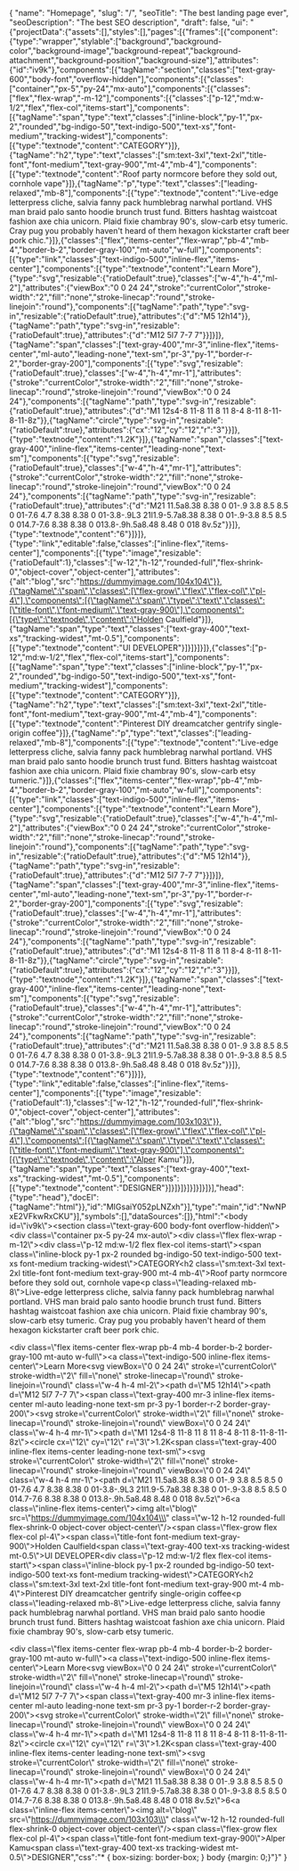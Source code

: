 {
  "name": "Homepage",
  "slug": "/",
  "seoTitle": "The best landing page ever",
  "seoDescription": "The best SEO description",
  "draft": false,
  "ui": "{\"projectData\":{\"assets\":[],\"styles\":[],\"pages\":[{\"frames\":[{\"component\":{\"type\":\"wrapper\",\"stylable\":[\"background\",\"background-color\",\"background-image\",\"background-repeat\",\"background-attachment\",\"background-position\",\"background-size\"],\"attributes\":{\"id\":\"iv9k\"},\"components\":[{\"tagName\":\"section\",\"classes\":[\"text-gray-600\",\"body-font\",\"overflow-hidden\"],\"components\":[{\"classes\":[\"container\",\"px-5\",\"py-24\",\"mx-auto\"],\"components\":[{\"classes\":[\"flex\",\"flex-wrap\",\"-m-12\"],\"components\":[{\"classes\":[\"p-12\",\"md:w-1/2\",\"flex\",\"flex-col\",\"items-start\"],\"components\":[{\"tagName\":\"span\",\"type\":\"text\",\"classes\":[\"inline-block\",\"py-1\",\"px-2\",\"rounded\",\"bg-indigo-50\",\"text-indigo-500\",\"text-xs\",\"font-medium\",\"tracking-widest\"],\"components\":[{\"type\":\"textnode\",\"content\":\"CATEGORY\"}]},{\"tagName\":\"h2\",\"type\":\"text\",\"classes\":[\"sm:text-3xl\",\"text-2xl\",\"title-font\",\"font-medium\",\"text-gray-900\",\"mt-4\",\"mb-4\"],\"components\":[{\"type\":\"textnode\",\"content\":\"Roof party normcore before they sold out, cornhole vape\"}]},{\"tagName\":\"p\",\"type\":\"text\",\"classes\":[\"leading-relaxed\",\"mb-8\"],\"components\":[{\"type\":\"textnode\",\"content\":\"Live-edge letterpress cliche, salvia fanny pack humblebrag narwhal portland. VHS man braid palo santo hoodie brunch trust fund. Bitters hashtag waistcoat fashion axe chia unicorn. Plaid fixie chambray 90's, slow-carb etsy tumeric. Cray pug you probably haven't heard of them hexagon kickstarter craft beer pork chic.\"}]},{\"classes\":[\"flex\",\"items-center\",\"flex-wrap\",\"pb-4\",\"mb-4\",\"border-b-2\",\"border-gray-100\",\"mt-auto\",\"w-full\"],\"components\":[{\"type\":\"link\",\"classes\":[\"text-indigo-500\",\"inline-flex\",\"items-center\"],\"components\":[{\"type\":\"textnode\",\"content\":\"Learn More\"},{\"type\":\"svg\",\"resizable\":{\"ratioDefault\":true},\"classes\":[\"w-4\",\"h-4\",\"ml-2\"],\"attributes\":{\"viewBox\":\"0 0 24 24\",\"stroke\":\"currentColor\",\"stroke-width\":\"2\",\"fill\":\"none\",\"stroke-linecap\":\"round\",\"stroke-linejoin\":\"round\"},\"components\":[{\"tagName\":\"path\",\"type\":\"svg-in\",\"resizable\":{\"ratioDefault\":true},\"attributes\":{\"d\":\"M5 12h14\"}},{\"tagName\":\"path\",\"type\":\"svg-in\",\"resizable\":{\"ratioDefault\":true},\"attributes\":{\"d\":\"M12 5l7 7-7 7\"}}]}]},{\"tagName\":\"span\",\"classes\":[\"text-gray-400\",\"mr-3\",\"inline-flex\",\"items-center\",\"ml-auto\",\"leading-none\",\"text-sm\",\"pr-3\",\"py-1\",\"border-r-2\",\"border-gray-200\"],\"components\":[{\"type\":\"svg\",\"resizable\":{\"ratioDefault\":true},\"classes\":[\"w-4\",\"h-4\",\"mr-1\"],\"attributes\":{\"stroke\":\"currentColor\",\"stroke-width\":\"2\",\"fill\":\"none\",\"stroke-linecap\":\"round\",\"stroke-linejoin\":\"round\",\"viewBox\":\"0 0 24 24\"},\"components\":[{\"tagName\":\"path\",\"type\":\"svg-in\",\"resizable\":{\"ratioDefault\":true},\"attributes\":{\"d\":\"M1 12s4-8 11-8 11 8 11 8-4 8-11 8-11-8-11-8z\"}},{\"tagName\":\"circle\",\"type\":\"svg-in\",\"resizable\":{\"ratioDefault\":true},\"attributes\":{\"cx\":\"12\",\"cy\":\"12\",\"r\":\"3\"}}]},{\"type\":\"textnode\",\"content\":\"1.2K\"}]},{\"tagName\":\"span\",\"classes\":[\"text-gray-400\",\"inline-flex\",\"items-center\",\"leading-none\",\"text-sm\"],\"components\":[{\"type\":\"svg\",\"resizable\":{\"ratioDefault\":true},\"classes\":[\"w-4\",\"h-4\",\"mr-1\"],\"attributes\":{\"stroke\":\"currentColor\",\"stroke-width\":\"2\",\"fill\":\"none\",\"stroke-linecap\":\"round\",\"stroke-linejoin\":\"round\",\"viewBox\":\"0 0 24 24\"},\"components\":[{\"tagName\":\"path\",\"type\":\"svg-in\",\"resizable\":{\"ratioDefault\":true},\"attributes\":{\"d\":\"M21 11.5a8.38 8.38 0 01-.9 3.8 8.5 8.5 0 01-7.6 4.7 8.38 8.38 0 01-3.8-.9L3 21l1.9-5.7a8.38 8.38 0 01-.9-3.8 8.5 8.5 0 014.7-7.6 8.38 8.38 0 013.8-.9h.5a8.48 8.48 0 018 8v.5z\"}}]},{\"type\":\"textnode\",\"content\":\"6\"}]}]},{\"type\":\"link\",\"editable\":false,\"classes\":[\"inline-flex\",\"items-center\"],\"components\":[{\"type\":\"image\",\"resizable\":{\"ratioDefault\":1},\"classes\":[\"w-12\",\"h-12\",\"rounded-full\",\"flex-shrink-0\",\"object-cover\",\"object-center\"],\"attributes\":{\"alt\":\"blog\",\"src\":\"https://dummyimage.com/104x104\"}},{\"tagName\":\"span\",\"classes\":[\"flex-grow\",\"flex\",\"flex-col\",\"pl-4\"],\"components\":[{\"tagName\":\"span\",\"type\":\"text\",\"classes\":[\"title-font\",\"font-medium\",\"text-gray-900\"],\"components\":[{\"type\":\"textnode\",\"content\":\"Holden Caulfield\"}]},{\"tagName\":\"span\",\"type\":\"text\",\"classes\":[\"text-gray-400\",\"text-xs\",\"tracking-widest\",\"mt-0.5\"],\"components\":[{\"type\":\"textnode\",\"content\":\"UI DEVELOPER\"}]}]}]}]},{\"classes\":[\"p-12\",\"md:w-1/2\",\"flex\",\"flex-col\",\"items-start\"],\"components\":[{\"tagName\":\"span\",\"type\":\"text\",\"classes\":[\"inline-block\",\"py-1\",\"px-2\",\"rounded\",\"bg-indigo-50\",\"text-indigo-500\",\"text-xs\",\"font-medium\",\"tracking-widest\"],\"components\":[{\"type\":\"textnode\",\"content\":\"CATEGORY\"}]},{\"tagName\":\"h2\",\"type\":\"text\",\"classes\":[\"sm:text-3xl\",\"text-2xl\",\"title-font\",\"font-medium\",\"text-gray-900\",\"mt-4\",\"mb-4\"],\"components\":[{\"type\":\"textnode\",\"content\":\"Pinterest DIY dreamcatcher gentrify single-origin coffee\"}]},{\"tagName\":\"p\",\"type\":\"text\",\"classes\":[\"leading-relaxed\",\"mb-8\"],\"components\":[{\"type\":\"textnode\",\"content\":\"Live-edge letterpress cliche, salvia fanny pack humblebrag narwhal portland. VHS man braid palo santo hoodie brunch trust fund. Bitters hashtag waistcoat fashion axe chia unicorn. Plaid fixie chambray 90's, slow-carb etsy tumeric.\"}]},{\"classes\":[\"flex\",\"items-center\",\"flex-wrap\",\"pb-4\",\"mb-4\",\"border-b-2\",\"border-gray-100\",\"mt-auto\",\"w-full\"],\"components\":[{\"type\":\"link\",\"classes\":[\"text-indigo-500\",\"inline-flex\",\"items-center\"],\"components\":[{\"type\":\"textnode\",\"content\":\"Learn More\"},{\"type\":\"svg\",\"resizable\":{\"ratioDefault\":true},\"classes\":[\"w-4\",\"h-4\",\"ml-2\"],\"attributes\":{\"viewBox\":\"0 0 24 24\",\"stroke\":\"currentColor\",\"stroke-width\":\"2\",\"fill\":\"none\",\"stroke-linecap\":\"round\",\"stroke-linejoin\":\"round\"},\"components\":[{\"tagName\":\"path\",\"type\":\"svg-in\",\"resizable\":{\"ratioDefault\":true},\"attributes\":{\"d\":\"M5 12h14\"}},{\"tagName\":\"path\",\"type\":\"svg-in\",\"resizable\":{\"ratioDefault\":true},\"attributes\":{\"d\":\"M12 5l7 7-7 7\"}}]}]},{\"tagName\":\"span\",\"classes\":[\"text-gray-400\",\"mr-3\",\"inline-flex\",\"items-center\",\"ml-auto\",\"leading-none\",\"text-sm\",\"pr-3\",\"py-1\",\"border-r-2\",\"border-gray-200\"],\"components\":[{\"type\":\"svg\",\"resizable\":{\"ratioDefault\":true},\"classes\":[\"w-4\",\"h-4\",\"mr-1\"],\"attributes\":{\"stroke\":\"currentColor\",\"stroke-width\":\"2\",\"fill\":\"none\",\"stroke-linecap\":\"round\",\"stroke-linejoin\":\"round\",\"viewBox\":\"0 0 24 24\"},\"components\":[{\"tagName\":\"path\",\"type\":\"svg-in\",\"resizable\":{\"ratioDefault\":true},\"attributes\":{\"d\":\"M1 12s4-8 11-8 11 8 11 8-4 8-11 8-11-8-11-8z\"}},{\"tagName\":\"circle\",\"type\":\"svg-in\",\"resizable\":{\"ratioDefault\":true},\"attributes\":{\"cx\":\"12\",\"cy\":\"12\",\"r\":\"3\"}}]},{\"type\":\"textnode\",\"content\":\"1.2K\"}]},{\"tagName\":\"span\",\"classes\":[\"text-gray-400\",\"inline-flex\",\"items-center\",\"leading-none\",\"text-sm\"],\"components\":[{\"type\":\"svg\",\"resizable\":{\"ratioDefault\":true},\"classes\":[\"w-4\",\"h-4\",\"mr-1\"],\"attributes\":{\"stroke\":\"currentColor\",\"stroke-width\":\"2\",\"fill\":\"none\",\"stroke-linecap\":\"round\",\"stroke-linejoin\":\"round\",\"viewBox\":\"0 0 24 24\"},\"components\":[{\"tagName\":\"path\",\"type\":\"svg-in\",\"resizable\":{\"ratioDefault\":true},\"attributes\":{\"d\":\"M21 11.5a8.38 8.38 0 01-.9 3.8 8.5 8.5 0 01-7.6 4.7 8.38 8.38 0 01-3.8-.9L3 21l1.9-5.7a8.38 8.38 0 01-.9-3.8 8.5 8.5 0 014.7-7.6 8.38 8.38 0 013.8-.9h.5a8.48 8.48 0 018 8v.5z\"}}]},{\"type\":\"textnode\",\"content\":\"6\"}]}]},{\"type\":\"link\",\"editable\":false,\"classes\":[\"inline-flex\",\"items-center\"],\"components\":[{\"type\":\"image\",\"resizable\":{\"ratioDefault\":1},\"classes\":[\"w-12\",\"h-12\",\"rounded-full\",\"flex-shrink-0\",\"object-cover\",\"object-center\"],\"attributes\":{\"alt\":\"blog\",\"src\":\"https://dummyimage.com/103x103\"}},{\"tagName\":\"span\",\"classes\":[\"flex-grow\",\"flex\",\"flex-col\",\"pl-4\"],\"components\":[{\"tagName\":\"span\",\"type\":\"text\",\"classes\":[\"title-font\",\"font-medium\",\"text-gray-900\"],\"components\":[{\"type\":\"textnode\",\"content\":\"Alper Kamu\"}]},{\"tagName\":\"span\",\"type\":\"text\",\"classes\":[\"text-gray-400\",\"text-xs\",\"tracking-widest\",\"mt-0.5\"],\"components\":[{\"type\":\"textnode\",\"content\":\"DESIGNER\"}]}]}]}]}]}]}]}],\"head\":{\"type\":\"head\"},\"docEl\":{\"tagName\":\"html\"}},\"id\":\"MIGsaiY052pLNZxh\"}],\"type\":\"main\",\"id\":\"NwNPxE2VFkwRxCKU\"}],\"symbols\":[],\"dataSources\":[]},\"html\":\"<body id=\\\"iv9k\\\"><section class=\\\"text-gray-600 body-font overflow-hidden\\\"><div class=\\\"container px-5 py-24 mx-auto\\\"><div class=\\\"flex flex-wrap -m-12\\\"><div class=\\\"p-12 md:w-1/2 flex flex-col items-start\\\"><span class=\\\"inline-block py-1 px-2 rounded bg-indigo-50 text-indigo-500 text-xs font-medium tracking-widest\\\">CATEGORY</span><h2 class=\\\"sm:text-3xl text-2xl title-font font-medium text-gray-900 mt-4 mb-4\\\">Roof party normcore before they sold out, cornhole vape</h2><p class=\\\"leading-relaxed mb-8\\\">Live-edge letterpress cliche, salvia fanny pack humblebrag narwhal portland. VHS man braid palo santo hoodie brunch trust fund. Bitters hashtag waistcoat fashion axe chia unicorn. Plaid fixie chambray 90's, slow-carb etsy tumeric. Cray pug you probably haven't heard of them hexagon kickstarter craft beer pork chic.</p><div class=\\\"flex items-center flex-wrap pb-4 mb-4 border-b-2 border-gray-100 mt-auto w-full\\\"><a class=\\\"text-indigo-500 inline-flex items-center\\\">Learn More<svg viewBox=\\\"0 0 24 24\\\" stroke=\\\"currentColor\\\" stroke-width=\\\"2\\\" fill=\\\"none\\\" stroke-linecap=\\\"round\\\" stroke-linejoin=\\\"round\\\" class=\\\"w-4 h-4 ml-2\\\"><path d=\\\"M5 12h14\\\"></path><path d=\\\"M12 5l7 7-7 7\\\"></path></svg></a><span class=\\\"text-gray-400 mr-3 inline-flex items-center ml-auto leading-none text-sm pr-3 py-1 border-r-2 border-gray-200\\\"><svg stroke=\\\"currentColor\\\" stroke-width=\\\"2\\\" fill=\\\"none\\\" stroke-linecap=\\\"round\\\" stroke-linejoin=\\\"round\\\" viewBox=\\\"0 0 24 24\\\" class=\\\"w-4 h-4 mr-1\\\"><path d=\\\"M1 12s4-8 11-8 11 8 11 8-4 8-11 8-11-8-11-8z\\\"></path><circle cx=\\\"12\\\" cy=\\\"12\\\" r=\\\"3\\\"></circle></svg>1.2K</span><span class=\\\"text-gray-400 inline-flex items-center leading-none text-sm\\\"><svg stroke=\\\"currentColor\\\" stroke-width=\\\"2\\\" fill=\\\"none\\\" stroke-linecap=\\\"round\\\" stroke-linejoin=\\\"round\\\" viewBox=\\\"0 0 24 24\\\" class=\\\"w-4 h-4 mr-1\\\"><path d=\\\"M21 11.5a8.38 8.38 0 01-.9 3.8 8.5 8.5 0 01-7.6 4.7 8.38 8.38 0 01-3.8-.9L3 21l1.9-5.7a8.38 8.38 0 01-.9-3.8 8.5 8.5 0 014.7-7.6 8.38 8.38 0 013.8-.9h.5a8.48 8.48 0 018 8v.5z\\\"></path></svg>6</span></div><a class=\\\"inline-flex items-center\\\"><img alt=\\\"blog\\\" src=\\\"https://dummyimage.com/104x104\\\" class=\\\"w-12 h-12 rounded-full flex-shrink-0 object-cover object-center\\\"/><span class=\\\"flex-grow flex flex-col pl-4\\\"><span class=\\\"title-font font-medium text-gray-900\\\">Holden Caulfield</span><span class=\\\"text-gray-400 text-xs tracking-widest mt-0.5\\\">UI DEVELOPER</span></span></a></div><div class=\\\"p-12 md:w-1/2 flex flex-col items-start\\\"><span class=\\\"inline-block py-1 px-2 rounded bg-indigo-50 text-indigo-500 text-xs font-medium tracking-widest\\\">CATEGORY</span><h2 class=\\\"sm:text-3xl text-2xl title-font font-medium text-gray-900 mt-4 mb-4\\\">Pinterest DIY dreamcatcher gentrify single-origin coffee</h2><p class=\\\"leading-relaxed mb-8\\\">Live-edge letterpress cliche, salvia fanny pack humblebrag narwhal portland. VHS man braid palo santo hoodie brunch trust fund. Bitters hashtag waistcoat fashion axe chia unicorn. Plaid fixie chambray 90's, slow-carb etsy tumeric.</p><div class=\\\"flex items-center flex-wrap pb-4 mb-4 border-b-2 border-gray-100 mt-auto w-full\\\"><a class=\\\"text-indigo-500 inline-flex items-center\\\">Learn More<svg viewBox=\\\"0 0 24 24\\\" stroke=\\\"currentColor\\\" stroke-width=\\\"2\\\" fill=\\\"none\\\" stroke-linecap=\\\"round\\\" stroke-linejoin=\\\"round\\\" class=\\\"w-4 h-4 ml-2\\\"><path d=\\\"M5 12h14\\\"></path><path d=\\\"M12 5l7 7-7 7\\\"></path></svg></a><span class=\\\"text-gray-400 mr-3 inline-flex items-center ml-auto leading-none text-sm pr-3 py-1 border-r-2 border-gray-200\\\"><svg stroke=\\\"currentColor\\\" stroke-width=\\\"2\\\" fill=\\\"none\\\" stroke-linecap=\\\"round\\\" stroke-linejoin=\\\"round\\\" viewBox=\\\"0 0 24 24\\\" class=\\\"w-4 h-4 mr-1\\\"><path d=\\\"M1 12s4-8 11-8 11 8 11 8-4 8-11 8-11-8-11-8z\\\"></path><circle cx=\\\"12\\\" cy=\\\"12\\\" r=\\\"3\\\"></circle></svg>1.2K</span><span class=\\\"text-gray-400 inline-flex items-center leading-none text-sm\\\"><svg stroke=\\\"currentColor\\\" stroke-width=\\\"2\\\" fill=\\\"none\\\" stroke-linecap=\\\"round\\\" stroke-linejoin=\\\"round\\\" viewBox=\\\"0 0 24 24\\\" class=\\\"w-4 h-4 mr-1\\\"><path d=\\\"M21 11.5a8.38 8.38 0 01-.9 3.8 8.5 8.5 0 01-7.6 4.7 8.38 8.38 0 01-3.8-.9L3 21l1.9-5.7a8.38 8.38 0 01-.9-3.8 8.5 8.5 0 014.7-7.6 8.38 8.38 0 013.8-.9h.5a8.48 8.48 0 018 8v.5z\\\"></path></svg>6</span></div><a class=\\\"inline-flex items-center\\\"><img alt=\\\"blog\\\" src=\\\"https://dummyimage.com/103x103\\\" class=\\\"w-12 h-12 rounded-full flex-shrink-0 object-cover object-center\\\"/><span class=\\\"flex-grow flex flex-col pl-4\\\"><span class=\\\"title-font font-medium text-gray-900\\\">Alper Kamu</span><span class=\\\"text-gray-400 text-xs tracking-widest mt-0.5\\\">DESIGNER</span></span></a></div></div></div></section></body>\",\"css\":\"* { box-sizing: border-box; } body {margin: 0;}\"}"
}